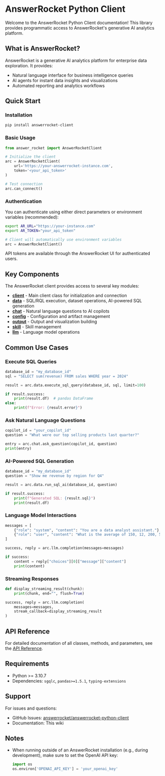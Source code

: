 # AnswerRocket Python Client

Welcome to the AnswerRocket Python Client documentation! This library provides programmatic access to AnswerRocket's generative AI analytics platform.

## What is AnswerRocket?

AnswerRocket is a generative AI analytics platform for enterprise data exploration. It provides:
- Natural language interface for business intelligence queries
- AI agents for instant data insights and visualizations
- Automated reporting and analytics workflows

## Quick Start

### Installation

```bash
pip install answerrocket-client
```

### Basic Usage

```python
from answer_rocket import AnswerRocketClient

# Initialize the client
arc = AnswerRocketClient(
    url='https://your-answerrocket-instance.com',
    token='<your_api_token>'
)

# Test connection
arc.can_connect()
```

### Authentication

You can authenticate using either direct parameters or environment variables (recommended):

```bash
export AR_URL="https://your-instance.com"
export AR_TOKEN="your_api_token"
```

```python
# Client will automatically use environment variables
arc = AnswerRocketClient()
```

API tokens are available through the AnswerRocket UI for authenticated users.

## Key Components

The AnswerRocket client provides access to several key modules:

- **[client](API-Client)** - Main client class for initialization and connection
- **[data](API-Data)** - SQL/RQL execution, dataset operations, AI-powered SQL generation
- **[chat](API-Chat)** - Natural language questions to AI copilots
- **[config](API-Config)** - Configuration and artifact management
- **[output](API-Output)** - Output and visualization building
- **[skill](API-Skill)** - Skill management
- **[llm](API-Llm)** - Language model operations

## Common Use Cases

### Execute SQL Queries

```python
database_id = "my_database_id"
sql = "SELECT sum(revenue) FROM sales WHERE year = 2024"

result = arc.data.execute_sql_query(database_id, sql, limit=100)

if result.success:
    print(result.df)  # pandas DataFrame
else:
    print(f"Error: {result.error}")
```

### Ask Natural Language Questions

```python
copilot_id = "your_copilot_id"
question = "What were our top selling products last quarter?"

entry = arc.chat.ask_question(copilot_id, question)
print(entry)
```

### AI-Powered SQL Generation

```python
database_id = "my_database_id"
question = "Show me revenue by region for Q4"

result = arc.data.run_sql_ai(database_id, question)

if result.success:
    print(f"Generated SQL: {result.sql}")
    print(result.df)
```

### Language Model Interactions

```python
messages = [
    {"role": "system", "content": "You are a data analyst assistant."},
    {"role": "user", "content": "What is the average of 150, 12, 200, 54, 24, and 32?"}
]

success, reply = arc.llm.completion(messages=messages)

if success:
    content = reply["choices"][0]["message"]["content"]
    print(content)
```

### Streaming Responses

```python
def display_streaming_result(chunk):
    print(chunk, end="", flush=True)

success, reply = arc.llm.completion(
    messages=messages,
    stream_callback=display_streaming_result
)
```

## API Reference

For detailed documentation of all classes, methods, and parameters, see the [API Reference](API-Reference).

## Requirements

- Python >= 3.10.7
- Dependencies: `sgqlc`, `pandas>=1.5.1`, `typing-extensions`

## Support

For issues and questions:
- GitHub Issues: [answerrocket/answerrocket-python-client](https://github.com/answerrocket/answerrocket-python-client/issues)
- Documentation: This wiki

## Notes

- When running outside of an AnswerRocket installation (e.g., during development), make sure to set the OpenAI API key:
  ```python
  import os
  os.environ['OPENAI_API_KEY'] = 'your_openai_key'
  ```
